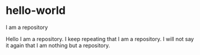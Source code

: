 # hello-world
I am a repository

Hello I am a repository. I keep repeating that I am a repository. I will not say it again that I am nothing but a repository.
